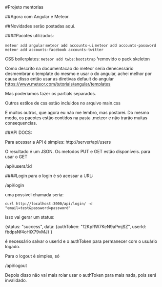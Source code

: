#Projeto mentorias

##Agora com Angular e Meteor.

##Novidades serão postadas aqui.

####Pacotes utilizados:

`meteor add angular`
`meteor add accounts-ui`
`meteor add accounts-password`
`meteor add accounts-facebook accounts-twitter`

CSS boilerplates:
`meteor add twbs:bootstrap`
¹removido o pack skeleton

Como descrito na documentacao do meteor seria denecessário desmembrar o template do mesmo e usar o do angular, achei melhor por causa disso então usar as diretivas default do angular 
https://www.meteor.com/tutorials/angular/templates

Mas poderiamos fazer os partials separados.

Outros estilos de css estão incluidos no arquivo main.css

E muitos outros, que agora eu não me lembro, mas postarei. Do mesmo modo, os pacotes estão contidos na pasta .meteor
e não trarão muitas consequencias.

##API DOCS:

Para acessar a API é simples:
http://server/api/users

O resultado é um JSON. Os metodos PUT e GET estão disponíveis.
para usar o GET

/api/users/:id

####Login
para o login é só acessar a URL:

/api/login

uma possivel chamada seria:

`curl http://localhost:3000/api/login/ -d "email=test&password=password"`

isso vai gerar um status:

 {status: "success", data: {authToken: "f2KpRW7KeN9aPmjSZ", userId: fbdpsNf4oHiX79vMJ} }

é necessário salvar o userId e o authToken para permanecer com o usuário logado.

Para o logout é simples, só

/api/logout

Depois disso não vai mais rolar usar o authToken para mais nada, pois será invalidado.
